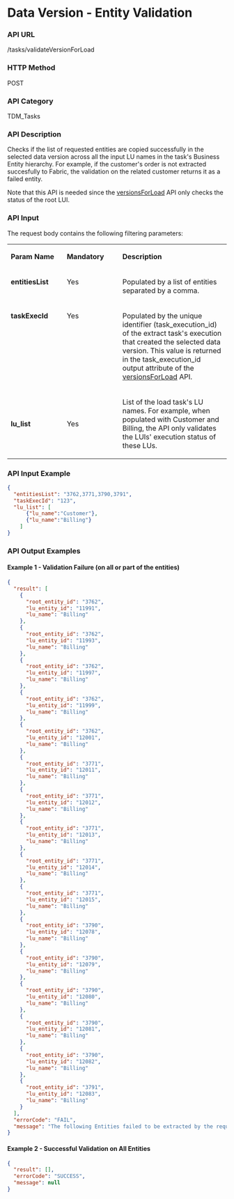 # Data Version - Entity Validation

### API URL

/tasks/validateVersionForLoad

### HTTP Method

POST

### API Category

TDM_Tasks

### API Description

Checks if the list of requested entities are copied successfully in the selected data version across all the input LU names in the task's Business Entity hierarchy. For example, if the customer's order is not extracted succesfully to Fabric, the validation on the related customer returns it as a failed entity.

Note that  this API is needed since  the [versionsForLoad](11_get_available_data_versions.md) API only checks the status of the root LUI.

### API Input

The request body contains the following filtering parameters:

<table width="900pxl">
<tbody>
<tr>
<td width="200pxl"><strong>Param Name</strong></td>
<td width="200pxl">
<p><strong>Mandatory</strong></p>
</td>
<td width="500pxl">
<p><strong>Description</strong></p>
</td>
</tr>
<tr>
<td style="width: 196.489px;" valign="top">
<p><strong>entitiesList</strong></p>
</td>
<td style="width: 167.409px;" valign="top">
<p>Yes</p>
</td>
<td style="width: 516.284px;" valign="top">
<p>Populated by a list of entities separated by a comma.&nbsp;</p>
</td>
</tr>
<tr>
<td style="width: 196.489px;" valign="top">
<p><strong>taskExecId</strong></p>
</td>
<td style="width: 167.409px;" valign="top">
<p>Yes</p>
</td>
<td style="width: 516.284px;">
<p>Populated by the unique identifier (task_execution_id) of the extract task's execution that created the selected data version. This value is returned in the task_execution_id output attribute of the <a href="11_get_available_data_versions.md">versionsForLoad</a> API.</p>
</td>
</tr>
<tr>
<td style="width: 196.489px;"><strong>lu_list</strong></td>
<td style="width: 167.409px;">
<p>Yes</p>
</td>
<td style="width: 516.284px;">
<p>List of the load task's LU names. For example, when populated with Customer and Billing, the API only validates the LUIs' execution status of these LUs.</p>
</td>
</tr>
</tbody>
</table>


### API Input Example

```json
{
  "entitiesList": "3762,3771,3790,3791",
  "taskExecId": "123",
  "lu_list": [
      {"lu_name":"Customer"},
      {"lu_name":"Billing"}
    ]
}
```



### API Output Examples

#### Example 1 - Validation Failure (on all or part of the entities)

```json
{
  "result": [
    {
      "root_entity_id": "3762",
      "lu_entity_id": "11991",
      "lu_name": "Billing"
    },
    {
      "root_entity_id": "3762",
      "lu_entity_id": "11993",
      "lu_name": "Billing"
    },
    {
      "root_entity_id": "3762",
      "lu_entity_id": "11997",
      "lu_name": "Billing"
    },
    {
      "root_entity_id": "3762",
      "lu_entity_id": "11999",
      "lu_name": "Billing"
    },
    {
      "root_entity_id": "3762",
      "lu_entity_id": "12001",
      "lu_name": "Billing"
    },
    {
      "root_entity_id": "3771",
      "lu_entity_id": "12011",
      "lu_name": "Billing"
    },
    {
      "root_entity_id": "3771",
      "lu_entity_id": "12012",
      "lu_name": "Billing"
    },
    {
      "root_entity_id": "3771",
      "lu_entity_id": "12013",
      "lu_name": "Billing"
    },
    {
      "root_entity_id": "3771",
      "lu_entity_id": "12014",
      "lu_name": "Billing"
    },
    {
      "root_entity_id": "3771",
      "lu_entity_id": "12015",
      "lu_name": "Billing"
    },
    {
      "root_entity_id": "3790",
      "lu_entity_id": "12078",
      "lu_name": "Billing"
    },
    {
      "root_entity_id": "3790",
      "lu_entity_id": "12079",
      "lu_name": "Billing"
    },
    {
      "root_entity_id": "3790",
      "lu_entity_id": "12080",
      "lu_name": "Billing"
    },
    {
      "root_entity_id": "3790",
      "lu_entity_id": "12081",
      "lu_name": "Billing"
    },
    {
      "root_entity_id": "3790",
      "lu_entity_id": "12082",
      "lu_name": "Billing"
    },
    {
      "root_entity_id": "3791",
      "lu_entity_id": "12083",
      "lu_name": "Billing"
    }
  ],
  "errorCode": "FAIL",
  "message": "The following Entities failed to be extracted by the requested version: 3762, 3771, 3790, 3791"
}
```



#### Example 2 - Successful Validation on All Entities

```json
{
  "result": [],
  "errorCode": "SUCCESS",
  "message": null
}
```

 
